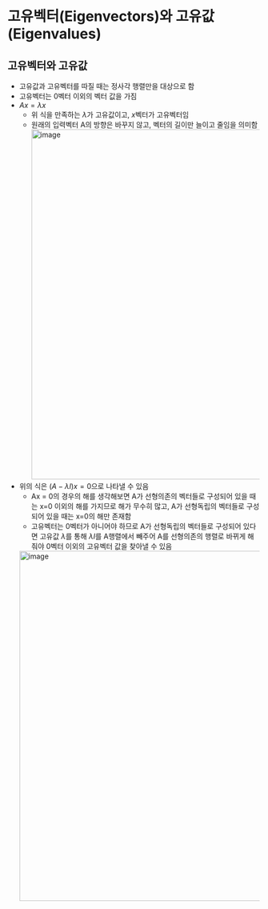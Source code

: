# 고유벡터(Eigenvectors)와 고유값(Eigenvalues)

## 고유벡터와 고유값

- 고유값과 고유벡터를 따질 때는 정사각 행렬만을 대상으로 함
- 고유벡터는 0벡터 이외의 벡터 값을 가짐
- $Ax = \lambda x$
  - 위 식을 만족하는 $\lambda$가 고유값이고, $x$벡터가 고유벡터임
  - 원래의 입력벡터 A의 방향은 바꾸지 않고, 벡터의 길이만 늘이고 줄임을 의미함
    <img width="700" alt="image" src="https://github.com/y100861/Linear_Algebra/assets/107607076/6db761de-e0f9-46d7-b89e-e1725fa953a0">
- 위의 식은 $(A-\lambda I)x = 0$으로 나타낼 수 있음  
  - Ax = 0의 경우의 해를 생각해보면 A가 선형의존의 벡터들로 구성되어 있을 때는 x=0 이외의 해를 가지므로 해가 무수히 많고, A가 선형독립의 벡터들로 구성되어 있을 때는 x=0의 해만 존재함
  - 고유벡터는 0벡터가 아니어야 하므로 A가 선형독립의 벡터들로 구성되어 있다면 고유값 $\lambda$를 통해 $\lambda I$를 A행렬에서 빼주어 A를 선형의존의 행렬로 바뀌게 해줘야 0벡터 이외의 고유벡터 값을 찾아낼 수 있음
  <img width="700" alt="image" src="https://github.com/y100861/Linear_Algebra/assets/107607076/5fa3dbec-be6b-43b1-860d-1c9bfb4d72e5">
